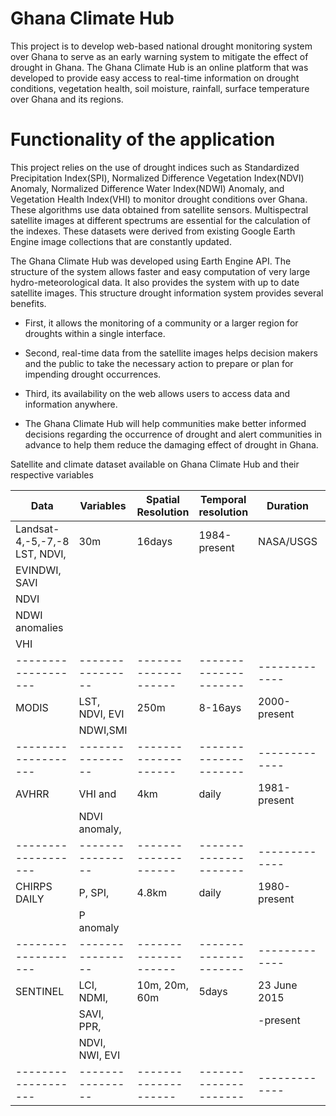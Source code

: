 # Ghana Climate Hub

This project is to develop web-based national drought monitoring system over Ghana to serve  as an early warning system to mitigate the effect of drought in Ghana. 
The Ghana Climate Hub is an online platform that was developed to provide easy access to real-time information on drought conditions, vegetation health, soil moisture, rainfall, surface temperature over Ghana and its regions.


# Functionality of the application

This project relies on the use of drought indices such as Standardized Precipitation Index(SPI), Normalized Difference Vegetation Index(NDVI) Anomaly, Normalized Difference Water Index(NDWI) Anomaly, and Vegetation Health Index(VHI) to monitor drought conditions over Ghana. These algorithms use data obtained from satellite sensors. Multispectral satellite images at different spectrums are essential for the calculation of the indexes. These datasets were derived from existing Google Earth Engine image collections that are constantly updated.

The Ghana Climate Hub was developed using Earth Engine API. The structure of the system allows faster and easy computation of very large hydro-meteorological data. It also provides the system with up to date satellite images. This structure drought information system provides several benefits. 

* First, it allows the monitoring of a community or a larger region for droughts within a single interface. 

* Second, real-time data from the satellite images helps decision makers and the public to take the necessary action to prepare or plan for impending drought occurrences. 

* Third, its availability on the web allows users to access data and information anywhere.

* The Ghana Climate Hub will help communities make better informed decisions regarding the occurrence of drought and alert communities in advance to help them reduce the damaging effect of drought in Ghana.


Satellite and climate dataset available on Ghana Climate Hub and their respective variables


|Data               | Variables      | Spatial Resolution | Temporal resolution | Duration    | References
|-------------------|----------------|--------------------|---------------------|-------------|-------------------|
|Landsat-4,-5,-7,-8  LST, NDVI,     |     30m            |    16days           | 1984-present|  NASA/USGS        |
|                   EVINDWI, SAVI                    
|                    NDVI                            
|                    NDWI anomalies                  
|                    VHI                             
|-------------------|----------------|--------------------|---------------------|-------------|-------------------|
|MODIS              |LST, NDVI, EVI  |    250m            |    8-16ays          | 2000-present| NASA              |
|                   | NDWI,SMI       |                    |                     |             |                   |
|-------------------|----------------|--------------------|---------------------|-------------|-------------------| 
|AVHRR              |VHI and         |    4km             |    daily            | 1981-present| NOAA              |
|                   | NDVI anomaly,  |                    |                     |             |                   |
|-------------------|----------------|--------------------|---------------------|-------------|-------------------|
|CHIRPS DAILY       |P, SPI,         |   4.8km            |   daily             | 1980-present|                   |
|                   | P anomaly      |                    |                     |             |                   |
|-------------------|----------------|--------------------|---------------------|-------------|------------------ |
|SENTINEL           |LCI, NDMI,      |  10m, 20m, 60m     |   5days             | 23 June 2015|EUROPEAN           |
|                   | SAVI, PPR,     |                    |                     | -present    |UNION/ESA/         |
|                   | NDVI, NWI, EVI |                    |                     |             |COPERNICUS         |
|-------------------|----------------|--------------------|---------------------|-------------|-------------------|




